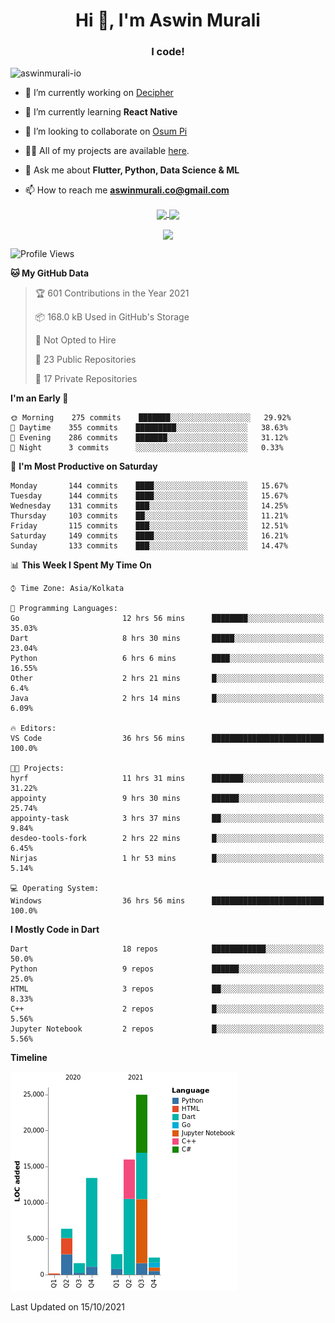 <h1 align="center">Hi 👋, I'm Aswin Murali</h1>
<h3 align="center">I code!</h3>

<p align="left"> <img src="https://komarev.com/ghpvc/?username=aswinmurali-io" alt="aswinmurali-io" /> </p>

- 🔭 I’m currently working on [Decipher](https://github.com/aswinmurali-io/decipher)

- 🌱 I’m currently learning **React Native**

- 👯 I’m looking to collaborate on [Osum Pi](https://github.com/osumpi/osumpi)

- 👨‍💻 All of my projects are available [here](https://github.com/aswinmurali-io?tab=repositories).

- 💬 Ask me about **Flutter, Python, Data Science & ML**

- 📫 How to reach me **aswinmurali.co@gmail.com**

<!-- <p align="left"><img src="https://devicons.github.io/devicon/devicon.git/icons/android/android-original-wordmark.svg" alt="android" width="40" height="40"/> <img src="https://devicons.github.io/devicon/devicon.git/icons/c/c-original.svg" alt="c" width="40" height="40"/> <img src="https://devicons.github.io/devicon/devicon.git/icons/cplusplus/cplusplus-original.svg" alt="cplusplus" width="40" height="40"/> <img src="https://devicons.github.io/devicon/devicon.git/icons/css3/css3-original-wordmark.svg" alt="css3" width="40" height="40"/> <img src="https://www.vectorlogo.zone/logos/dartlang/dartlang-icon.svg" alt="dart" width="40" height="40"/> <img src="https://devicons.github.io/devicon/devicon.git/icons/docker/docker-original-wordmark.svg" alt="docker" width="40" height="40"/> <img src="https://devicons.github.io/devicon/devicon.git/icons/express/express-original-wordmark.svg" alt="express" width="40" height="40"/> <img src="https://www.vectorlogo.zone/logos/firebase/firebase-icon.svg" alt="firebase" width="40" height="40"/> <img src="https://www.vectorlogo.zone/logos/pocoo_flask/pocoo_flask-icon.svg" alt="flask" width="40" height="40"/> <img src="https://www.vectorlogo.zone/logos/flutterio/flutterio-icon.svg" alt="flutter" width="40" height="40"/> <img src="https://www.vectorlogo.zone/logos/git-scm/git-scm-icon.svg" alt="git" width="40" height="40"/> <img src="https://devicons.github.io/devicon/devicon.git/icons/html5/html5-original-wordmark.svg" alt="html5" width="40" height="40"/> <img src="https://devicons.github.io/devicon/devicon.git/icons/javascript/javascript-original.svg" alt="javascript" width="40" height="40"/> <img src="https://devicons.github.io/devicon/devicon.git/icons/linux/linux-original.svg" alt="linux" width="40" height="40"/> <img src="https://raw.githubusercontent.com/prplx/svg-logos/5585531d45d294869c4eaab4d7cf2e9c167710a9/svg/materialize.svg" alt="materialize" width="40" height="40"/> <img src="https://devicons.github.io/devicon/devicon.git/icons/mysql/mysql-original-wordmark.svg" alt="mysql" width="40" height="40"/> <img src="https://devicons.github.io/devicon/devicon.git/icons/nodejs/nodejs-original-wordmark.svg" alt="nodejs" width="40" height="40"/> <img src="https://devicons.github.io/devicon/devicon.git/icons/python/python-original.svg" alt="python" width="40" height="40"/> <img src="https://www.vectorlogo.zone/logos/tensorflow/tensorflow-icon.svg" alt="tensorflow" width="40" height="40"/> <img src="https://devicons.github.io/devicon/devicon.git/icons/typescript/typescript-original.svg" alt="typescript" width="40" height="40"/></p><p>
   -->

<!--<p align="left">
   <a href="https://kaggle.com/aswinmuralico" target="blank">
      <img align="center" src="https://cdn.jsdelivr.net/npm/simple-icons@3.0.1/icons/kaggle.svg" alt="aswinmuralico" height="30" width="30" />
   </a>
   
   <a href="https://www.linkedin.com/in/aswinmurali/" target="blank">
      <img align="center" src="https://cdn.jsdelivr.net/npm/simple-icons@3.0.1/icons/linkedin.svg" alt="aswinmuralico" height="30" width="30" />
   </a>
</p>-->

<p align="center">
   <a href="https://github.com/aswinmurali-io">
      <img align="center" width="49%" src="https://github-readme-stats.vercel.app/api?username=aswinmurali-io&custom_title=Aswin's%20Github%20Stats%20📊&hide_border=true" />
   </a>

   <a href="https://github.com/aswinmurali-io">
      <img align="center" width="49%" src="https://github-readme-stats.vercel.app/api/wakatime?username=78ea1df7-2f5c-40d7-8142-273f1eda8e5c&layout=compact&langs_count=8&custom_title=Most%20Used%20Languages%20🔥&hide_border=true" />
   </a>
</p>

<p align="center">
   <a href="https://github.com/aswinmurali-io">
      <img align="center" src="https://github-profile-trophy.vercel.app/?username=aswinmurali-io&hide_border=true&margin-w=10&margin-h=20&column=7&no-frame=true" />
   </a>
</p>

<!--START_SECTION:waka-->
![Profile Views](http://img.shields.io/badge/Profile%20Views-26-blue)

**🐱 My GitHub Data** 

> 🏆 601 Contributions in the Year 2021
 > 
> 📦 168.0 kB Used in GitHub's Storage 
 > 
> 🚫 Not Opted to Hire
 > 
> 📜 23 Public Repositories 
 > 
> 🔑 17 Private Repositories  
 > 
**I'm an Early 🐤** 

```text
🌞 Morning    275 commits    ███████░░░░░░░░░░░░░░░░░░   29.92% 
🌆 Daytime    355 commits    █████████░░░░░░░░░░░░░░░░   38.63% 
🌃 Evening    286 commits    ███████░░░░░░░░░░░░░░░░░░   31.12% 
🌙 Night      3 commits      ░░░░░░░░░░░░░░░░░░░░░░░░░   0.33%

```
📅 **I'm Most Productive on Saturday** 

```text
Monday       144 commits    ████░░░░░░░░░░░░░░░░░░░░░   15.67% 
Tuesday      144 commits    ████░░░░░░░░░░░░░░░░░░░░░   15.67% 
Wednesday    131 commits    ███░░░░░░░░░░░░░░░░░░░░░░   14.25% 
Thursday     103 commits    ██░░░░░░░░░░░░░░░░░░░░░░░   11.21% 
Friday       115 commits    ███░░░░░░░░░░░░░░░░░░░░░░   12.51% 
Saturday     149 commits    ████░░░░░░░░░░░░░░░░░░░░░   16.21% 
Sunday       133 commits    ███░░░░░░░░░░░░░░░░░░░░░░   14.47%

```


📊 **This Week I Spent My Time On** 

```text
⌚︎ Time Zone: Asia/Kolkata

💬 Programming Languages: 
Go                       12 hrs 56 mins      ████████░░░░░░░░░░░░░░░░░   35.03% 
Dart                     8 hrs 30 mins       █████░░░░░░░░░░░░░░░░░░░░   23.04% 
Python                   6 hrs 6 mins        ████░░░░░░░░░░░░░░░░░░░░░   16.55% 
Other                    2 hrs 21 mins       █░░░░░░░░░░░░░░░░░░░░░░░░   6.4% 
Java                     2 hrs 14 mins       █░░░░░░░░░░░░░░░░░░░░░░░░   6.09%

🔥 Editors: 
VS Code                  36 hrs 56 mins      █████████████████████████   100.0%

🐱‍💻 Projects: 
hyrf                     11 hrs 31 mins      ███████░░░░░░░░░░░░░░░░░░   31.22% 
appointy                 9 hrs 30 mins       ██████░░░░░░░░░░░░░░░░░░░   25.74% 
appointy-task            3 hrs 37 mins       ██░░░░░░░░░░░░░░░░░░░░░░░   9.84% 
desdeo-tools-fork        2 hrs 22 mins       █░░░░░░░░░░░░░░░░░░░░░░░░   6.45% 
Nirjas                   1 hr 53 mins        █░░░░░░░░░░░░░░░░░░░░░░░░   5.14%

💻 Operating System: 
Windows                  36 hrs 56 mins      █████████████████████████   100.0%

```

**I Mostly Code in Dart** 

```text
Dart                     18 repos            ████████████░░░░░░░░░░░░░   50.0% 
Python                   9 repos             ██████░░░░░░░░░░░░░░░░░░░   25.0% 
HTML                     3 repos             ██░░░░░░░░░░░░░░░░░░░░░░░   8.33% 
C++                      2 repos             █░░░░░░░░░░░░░░░░░░░░░░░░   5.56% 
Jupyter Notebook         2 repos             █░░░░░░░░░░░░░░░░░░░░░░░░   5.56%

```


**Timeline**

![Chart not found](https://raw.githubusercontent.com/aswinmurali-io/aswinmurali-io/master/charts/bar_graph.png) 


 Last Updated on 15/10/2021
<!--END_SECTION:waka-->
